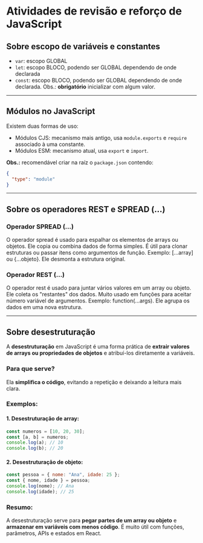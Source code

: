 # Atividades de revisão e reforço de JavaScript

## Sobre escopo de variáveis e constantes

- `var`: escopo GLOBAL
- `let`: escopo BLOCO, podendo ser GLOBAL dependendo de onde declarada
- `const`: escopo BLOCO, podendo ser GLOBAL dependendo de onde declarada. Obs.: **obrigatório** inicializar com algum valor.

---

## Módulos no JavaScript

Existem duas formas de uso:

- Módulos CJS: mecanismo mais antigo, usa `module.exports` e `require` associado à uma constante.
- Módulos ESM: mecanismo atual, usa `export` e `import`.

**Obs.:** recomendável criar na raíz o `package.json` contendo:

```json
{
  "type": "module"
}
```

---

## Sobre os operadores REST e SPREAD (...)

### Operador SPREAD (...)

O operador spread é usado para espalhar os elementos de arrays ou objetos. Ele copia ou combina dados de forma simples. É útil para clonar estruturas ou passar itens como argumentos de função. Exemplo: [...array] ou {...objeto}. Ele desmonta a estrutura original.

### Operador REST (...)

O operador rest é usado para juntar vários valores em um array ou objeto. Ele coleta os "restantes" dos dados. Muito usado em funções para aceitar número variável de argumentos. Exemplo: function(...args). Ele agrupa os dados em uma nova estrutura.

---

## Sobre desestruturação

A **desestruturação** em JavaScript é uma forma prática de **extrair valores de arrays ou propriedades de objetos** e atribuí-los diretamente a variáveis.

### Para que serve?

Ela **simplifica o código**, evitando a repetição e deixando a leitura mais clara.

### Exemplos:

#### 1. Desestruturação de array:

```js
const numeros = [10, 20, 30];
const [a, b] = numeros;
console.log(a); // 10
console.log(b); // 20
```

#### 2. Desestruturação de objeto:

```js
const pessoa = { nome: "Ana", idade: 25 };
const { nome, idade } = pessoa;
console.log(nome); // Ana
console.log(idade); // 25
```

### Resumo:

A desestruturação serve para **pegar partes de um array ou objeto** e **armazenar em variáveis com menos código**. É muito útil com funções, parâmetros, APIs e estados em React.
